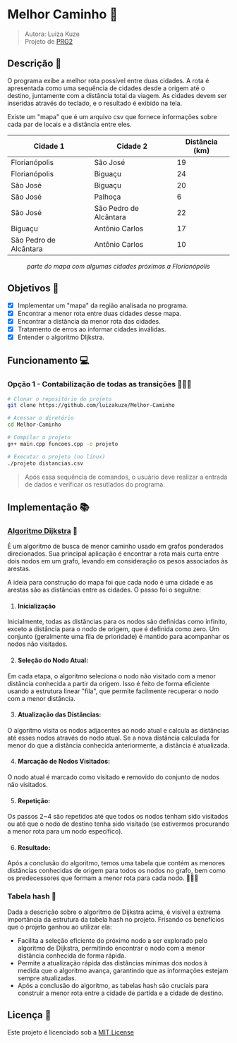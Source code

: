 # Melhor Caminho 🚗
> Autora: Luiza Kuze <br>
> Projeto de [PRG2](https://github.com/luizakuze/PRG2)

## Descrição 📌

O programa exibe a melhor rota possível entre duas cidades. A rota é apresentada como uma sequência de cidades desde a origem até o destino, juntamente com a distância total da viagem. As cidades devem ser inseridas através do teclado, e o resultado é exibido na tela. 

Existe um "mapa" que é um arquivo csv que fornece informações sobre cada par de locais e a distância entre eles. 

<div align="center">
  
| Cidade 1  | Cidade 2	| Distância (km) |
|------------------------| --- |----------------|
| Florianópolis          | São José	| 19             | 
| Florianópolis	         | Biguaçu	| 24             |
| São José	              | Biguaçu	| 20 |               
| São José	              | Palhoça	| 6 |                
| São José	              | São Pedro de Alcântara |	22 |
| Biguaçu                |	Antônio Carlos             |	17 |
| São Pedro de Alcântara	 | Antônio Carlos	| 10             |

_parte do mapa com algumas cidades próximas a Florianópolis_

</div>
  
## Objetivos 🎯

- [x] Implementar um "mapa" da região analisada no programa. 
- [x] Encontrar a menor rota entre duas cidades desse mapa. 
- [x] Encontrar a distância da menor rota das cidades.
- [x] Tratamento de erros ao informar cidades inválidas.
- [x] Entender o algoritmo DIjkstra.

## Funcionamento 💻

### Opção 1 - Contabilização de todas as transições 👩🏻‍💻

```Bash
# Clonar o repositório do projeto 
git clone https://github.com/luizakuze/Melhor-Caminho

# Acessar o diretório 
cd Melhor-Caminho

# Compilar o projeto
g++ main.cpp funcoes.cpp -o projeto

# Executar o projeto (no linux)
./projeto distancias.csv
```
> Após essa sequência de comandos, o usuário deve realizar a entrada de dados e verificar os resutlados do programa.

## Implementação 📚

### [Algoritmo Dijkstra](https://pt.wikipedia.org/wiki/Algoritmo_de_Dijkstra) 📕

É um algoritmo de busca de menor caminho usado em grafos ponderados direcionados. Sua principal aplicação é encontrar a rota mais curta entre dois nodos em um grafo, levando em consideração os pesos associados às arestas. 

A ideia para construção do mapa foi que cada nodo é uma cidade e as arestas são as distâncias entre as cidades. O passo foi o seguitne:

1) #### Inicialização

Inicialmente, todas as distâncias para os nodos são definidas como infinito, exceto a distância para o nodo de origem, que é definida como zero.
Um conjunto (geralmente uma fila de prioridade) é mantido para acompanhar os nodos não visitados.

2) #### Seleção do Nodo Atual:

Em cada etapa, o algoritmo seleciona o nodo não visitado com a menor distância conhecida a partir da origem.
Isso é feito de forma eficiente usando a estrutura linear "fila", que permite facilmente recuperar o nodo com a menor distância.

3) #### Atualização das Distâncias:

O algoritmo visita os nodos adjacentes ao nodo atual e calcula as distâncias até esses nodos através do nodo atual.
Se a nova distância calculada for menor do que a distância conhecida anteriormente, a distância é atualizada.

4) #### Marcação de Nodos Visitados:

O nodo atual é marcado como visitado e removido do conjunto de nodos não visitados.

5) #### Repetição:

Os passos 2~4 são repetidos até que todos os nodos tenham sido visitados ou até que o nodo de destino tenha sido visitado (se estivermos procurando a menor rota para um nodo específico).

6) #### Resultado:

Após a conclusão do algoritmo, temos uma tabela que contém as menores distâncias conhecidas de origem para todos os nodos no grafo, bem como os predecessores que formam a menor rota para cada nodo. 🎈✨🎉

### Tabela hash 📘

Dada a descrição sobre o algoritmo de Dijkstra acima, é visível a extrema importância da estrutura da tabela hash no projeto. Frisando os benefícios que o projeto ganhou ao utilizar ela:

- Facilita a seleção eficiente do próximo nodo a ser explorado pelo algoritmo de Dijkstra, permitindo encontrar o nodo com a menor distância conhecida de forma rápida.
- Permite a atualização rápida das distâncias mínimas dos nodos à medida que o algoritmo avança, garantindo que as informações estejam sempre atualizadas.
- Após a conclusão do algoritmo, as tabelas hash são cruciais para construir a menor rota entre a cidade de partida e a cidade de destino.

## Licença 📜

Este projeto é licenciado sob a [MIT License](https://github.com/luizakuze/Melhor-Caminho/blob/main/license)
